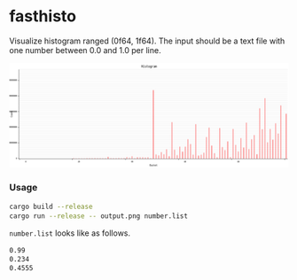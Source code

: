 # fasthisto

Visualize histogram ranged (0f64, 1f64). The input should be a text file with one number between 0.0 and 1.0 per line.

![image](img/output.png)

### Usage

```bash
cargo build --release
cargo run --release -- output.png number.list
```

`number.list` looks like as follows.

```number.list
0.99
0.234
0.4555
```

